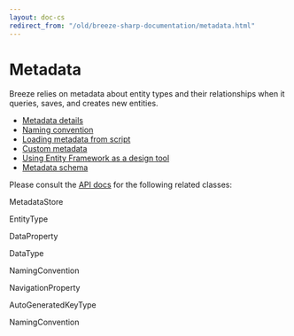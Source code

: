 ```yaml
---
layout: doc-cs
redirect_from: "/old/breeze-sharp-documentation/metadata.html"
---
```


# Metadata

Breeze relies on metadata about entity types and their relationships when it queries, saves, and creates new entities.

* [Metadata details](/doc-cs/metadata-details)
* [Naming convention](/doc-cs/naming-convention)
* [Loading metadata from script](/doc-cs/metadata-from-script)
* [Custom metadata](/doc-cs/metadata-by-hand)
* [Using Entity Framework as a design tool](/doc-cs/metadata-ef-design)
* [Metadata schema](/doc-cs/metadata-schema)

Please consult the [API docs](/doc-cs/api-docs/index.html) for the following related classes:

<span class="codeword">MetadataStore</span>

<span class="codeword">EntityType</span>

<span class="codeword">DataProperty</span>

<span class="codeword">DataType</span>

<span class="codeword">NamingConvention</span>

<span class="codeword">NavigationProperty</span>

<span class="codeword">AutoGeneratedKeyType</span>

<span class="codeword">NamingConvention</span>


